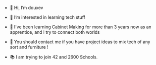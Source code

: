 - 👋 Hi, I’m douxev
- 👀 I’m interested in learning tech stuff
- 🌱 I've been learning Cabinet Making for more than 3 years now as an apprentice, and I try to connect both worlds
- 💞️ You should contact me if you have project ideas to mix tech of any sort and furniture !

- 📚 I am trying to join 42 and 2600 Schools.

